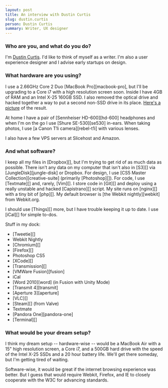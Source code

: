 ```yaml
---
layout: post
title: An interview with Dustin Curtis
slug: dustin.curtis
person: Dustin Curtis
summary: Writer, UX designer
---
```

### Who are you, and what do you do?

I'm [Dustin Curtis](http://dustincurtis.com/ "Dustin's website."). I'd like to think of myself as a writer. I'm also a user experience designer and I advise early startups on design.

### What hardware are you using?

I use a 2.66GHz Core 2 Duo [MacBook Pro][macbook-pro], but I'll be upgrading to a Core i7 with a high resolution screen soon. Inside I have 4GB of RAM and an Intel X-25 160GB SSD. I also removed the optical drive and hacked together a way to put a second non-SSD drive in its place. [Here's a picture](http://screenshots.dustincurtis.com/photo-20100527-183723.jpg "A photo of Dustin's MacBook Pro's guts.") of the result.

At home I have a pair of [Sennheiser HD-600][hd-600] headphones and when I'm on the go I use [Shure SE-530][se530] in-ears. When taking photos, I use [a Canon T1i camera][rebel-t1i] with various lenses.

I also have a few VPS servers at Slicehost and Amazon.

### And what software?

I keep all my files in [Dropbox][], but I'm trying to get rid of as much data as possible. There isn't any data on my computer that isn't also in [S3][] via [JungleDisk][jungle-disk] or Dropbox. For design, I use [CS5 Master Collection][creative-suite] (primarily [Photoshop][]). For code, I use [Textmate][] and, rarely, [Vim][]. I store code in [Git][] and deploy using a really unstable and hacked [Capistrano][] script. My site runs on [nginx][] with a tiny bit of [php][]. My default browser is [the Webkit nightly][webkit] from Webkit.org.

I should use [Things][] more, but I have trouble keeping it up to date. I use [iCal][] for simple to-dos.

Stuff in my dock:

  * [Tweetie][]
  * Webkit Nightly
  * [Chromium][]
  * [Firefox][]
  * Photoshop CS5
  * [XCode][]
  * [Transmission][]
  * [VMWare Fusion][fusion]
  * iCal
  * [Word 2010][word] (in Fusion with Unity Mode)
  * [Transmit 4][transmit]
  * [Aperture 3][aperture]
  * [VLC][]
  * [Steam][] (from Valve)
  * Textmate
  * [Pandora One][pandora-one]
  * [Terminal][]

### What would be your dream setup?

I think my dream setup -- hardware-wise -- would be a MacBook Air with a 15" high resolution screen, a Core i7, and a 500GB hard drive with the speed of the Intel X-25 SSDs and a 20 hour battery life. We'll get there someday, but I'm getting tired of waiting.

Software-wise, it would be great if the internet browsing experience was better. But I guess that would require Webkit, Firefox, and IE to closely cooperate with the W3C for advancing standards.
